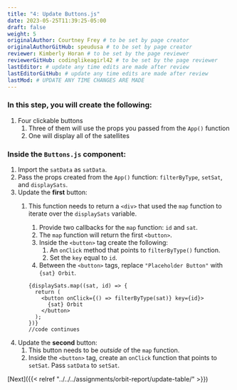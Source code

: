 ```yaml
---
title: "4: Update Buttons.js"
date: 2023-05-25T11:39:25-05:00
draft: false
weight: 5
originalAuthor: Courtney Frey # to be set by page creator
originalAuthorGitHub: speudusa # to be set by page creator
reviewer: Kimberly Horan # to be set by the page reviewer
reviewerGitHub: codinglikeagirl42 # to be set by the page reviewer
lastEditor: # update any time edits are made after review
lastEditorGitHub: # update any time edits are made after review
lastMod: # UPDATE ANY TIME CHANGES ARE MADE
---
```


### In this step, you will create the following:
1. Four clickable buttons
   1. Three of them will use the props you passed from the `App()` function
   1. One will display all of the satellites


### Inside the `Buttons.js` component:
1. Import the `satData` as `satData`.
1. Pass the props created from the `App()` function: `filterByType`, `setSat`, and `displaySats`.
1. Update the **first** button:
   1. This function needs to return a `<div>` that used the `map` function to iterate over the `displaySats` variable.
      1. Provide two callbacks for the `map` function: `id` and `sat`.
      1. The `map` function will return the first `<button>`.  
      1. Inside the `<button>` tag create the following:
         1. An `onClick` method that points to `filterByType()` function.  
         1. Set the `key` equal to `id`.
      1. Between the `<button>` tags, replace `"Placeholder Button"` with `{sat} Orbit`.

      ```react{linenos=table,hl_lines=[],linenostart=7}
      {displaySats.map((sat, id) => {
        return (
          <button onClick={() => filterByType(sat)} key={id}>
            {sat} Orbit
          </button>
        );
      })}
      //code continues
      ```
1. Update the **second** button:
   1. This button needs to be _outside_ of the `map` function.
   1. Inside the `<button>` tag, create an `onClick` function that points to `setSat`.  Pass `satData` to `setSat`. 

[Next]({{< relref "../../../assignments/orbit-report/update-table/" >}})
